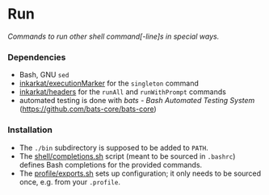 # Run

_Commands to run other shell command[-line]s in special ways._

### Dependencies

* Bash, GNU `sed`
* [inkarkat/executionMarker](https://github.com/inkarkat/executionMarker) for the `singleton` command
* [inkarkat/headers](https://github.com/inkarkat/headers) for the `runAll` and `runWithPrompt` commands
* automated testing is done with _bats - Bash Automated Testing System_ (https://github.com/bats-core/bats-core)

### Installation

* The `./bin` subdirectory is supposed to be added to `PATH`.
* The [shell/completions.sh](shell/completions.sh) script (meant to be sourced in `.bashrc`) defines Bash completions for the provided commands.
* The [profile/exports.sh](profile/exports.sh) sets up configuration; it only needs to be sourced once, e.g. from your `.profile`.
